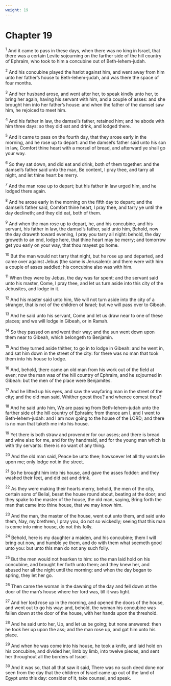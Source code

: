 ```yaml
---
weight: 19
---
```


# Chapter 19

<sup>1</sup> And it came to pass in these days, when there was no king in Israel, that there was a certain Levite sojourning on the farther side of the hill country of Ephraim, who took to him a concubine out of Beth-lehem-judah. 

<sup>2</sup> And his concubine played the harlot against him, and went away from him unto her father’s house to Beth-lehem-judah, and was there the space of four months. 

<sup>3</sup> And her husband arose, and went after her, to speak kindly unto her, to bring her again, having his servant with him, and a couple of asses: and she brought him into her father’s house: and when the father of the damsel saw him, he rejoiced to meet him. 

<sup>4</sup> And his father in law, the damsel’s father, retained him; and he abode with him three days: so they did eat and drink, and lodged there. 

<sup>5</sup> And it came to pass on the fourth day, that they arose early in the morning, and he rose up to depart: and the damsel’s father said unto his son in law, Comfort thine heart with a morsel of bread, and afterward ye shall go your way. 

<sup>6</sup> So they sat down, and did eat and drink, both of them together: and the damsel’s father said unto the man, Be content, I pray thee, and tarry all night, and let thine heart be merry. 

<sup>7</sup> And the man rose up to depart; but his father in law urged him, and he lodged there again. 

<sup>8</sup> And he arose early in the morning on the fifth day to depart; and the damsel’s father said, Comfort thine heart, I pray thee, and tarry ye until the day declineth; and they did eat, both of them. 

<sup>9</sup> And when the man rose up to depart, he, and his concubine, and his servant, his father in law, the damsel’s father, said unto him, Behold, now the day draweth toward evening, I pray you tarry all night: behold, the day groweth to an end, lodge here, that thine heart may be merry; and tomorrow get you early on your way, that thou mayest go home. 

<sup>10</sup> But the man would not tarry that night, but he rose up and departed, and came over against Jebus (the same is Jerusalem): and there were with him a couple of asses saddled; his concubine also was with him. 

<sup>11</sup> When they were by Jebus, the day was far spent; and the servant said unto his master, Come, I pray thee, and let us turn aside into this city of the Jebusites, and lodge in it. 

<sup>12</sup> And his master said unto him, We will not turn aside into the city of a stranger, that is not of the children of Israel; but we will pass over to Gibeah. 

<sup>13</sup> And he said unto his servant, Come and let us draw near to one of these places; and we will lodge in Gibeah, or in Ramah. 

<sup>14</sup> So they passed on and went their way; and the sun went down upon them near to Gibeah, which belongeth to Benjamin. 

<sup>15</sup> And they turned aside thither, to go in to lodge in Gibeah: and he went in, and sat him down in the street of the city: for there was no man that took them into his house to lodge. 

<sup>16</sup> And, behold, there came an old man from his work out of the field at even; now the man was of the hill country of Ephraim, and he sojourned in Gibeah: but the men of the place were Benjamites. 

<sup>17</sup> And he lifted up his eyes, and saw the wayfaring man in the street of the city; and the old man said, Whither goest thou? and whence comest thou? 

<sup>18</sup> And he said unto him, We are passing from Beth-lehem-judah unto the farther side of the hill country of Ephraim; from thence am I, and I went to Beth-lehem-judah: and I am now going to the house of the LORD; and there is no man that taketh me into his house. 

<sup>19</sup> Yet there is both straw and provender for our asses; and there is bread and wine also for me, and for thy handmaid, and for the young man which is with thy servants: there is no want of any thing. 

<sup>20</sup> And the old man said, Peace be unto thee; howsoever let all thy wants lie upon me; only lodge not in the street. 

<sup>21</sup> So he brought him into his house, and gave the asses fodder: and they washed their feet, and did eat and drink. 

<sup>22</sup> As they were making their hearts merry, behold, the men of the city, certain sons of Belial, beset the house round about, beating at the door; and they spake to the master of the house, the old man, saying, Bring forth the man that came into thine house, that we may know him. 

<sup>23</sup> And the man, the master of the house, went out unto them, and said unto them, Nay, my brethren, I pray you, do not so wickedly; seeing that this man is come into mine house, do not this folly. 

<sup>24</sup> Behold, here is my daughter a maiden, and his concubine; them I will bring out now, and humble ye them, and do with them what seemeth good unto you: but unto this man do not any such folly. 

<sup>25</sup> But the men would not hearken to him: so the man laid hold on his concubine, and brought her forth unto them; and they knew her, and abused her all the night until the morning: and when the day began to spring, they let her go. 

<sup>26</sup> Then came the woman in the dawning of the day and fell down at the door of the man’s house where her lord was, till it was light. 

<sup>27</sup> And her lord rose up in the morning, and opened the doors of the house, and went out to go his way: and, behold, the woman his concubine was fallen down at the door of the house, with her hands upon the threshold. 

<sup>28</sup> And he said unto her, Up, and let us be going; but none answered: then he took her up upon the ass; and the man rose up, and gat him unto his place. 

<sup>29</sup> And when he was come into his house, he took a knife, and laid hold on his concubine, and divided her, limb by limb, into twelve pieces, and sent her throughout all the borders of Israel. 

<sup>30</sup> And it was so, that all that saw it said, There was no such deed done nor seen from the day that the children of Israel came up out of the land of Egypt unto this day: consider of it, take counsel, and speak. 


